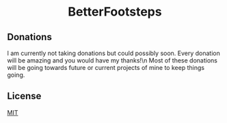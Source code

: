 <h1 align="center">BetterFootsteps</h1>


## Donations

I am currently not taking donations but could possibly soon. Every donation will be amazing and you would have my thanks!\n
Most of these donations will be going towards future or current projects of mine to keep things going.

## License

[MIT](https://choosealicense.com/licenses/mit/)
